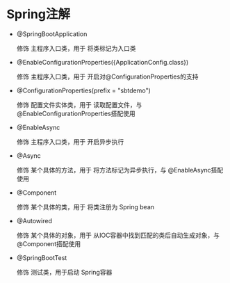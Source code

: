 # Spring注解

- @SpringBootApplication

  修饰 主程序入口类，用于 将类标记为入口类

- @EnableConfigurationProperties({ApplicationConfig.class})

  修饰 主程序入口类，用于 开启对@ConfigurationProperties的支持

- @ConfigurationProperties(prefix = "sbtdemo")

  修饰 配置文件实体类，用于 读取配置文件，与 @EnableConfigurationProperties搭配使用

- @EnableAsync

  修饰 主程序入口类，用于 开启异步执行

- @Async

  修饰 某个具体的方法，用于 将方法标记为异步执行，与 @EnableAsync搭配使用

- @Component

  修饰 某个具体的类，用于 将类注册为 Spring bean

- @Autowired

  修饰 某个具体的对象，用于 从IOC容器中找到匹配的类后自动生成对象，与 @Component搭配使用

- @SpringBootTest

  修饰 测试类，用于启动 Spring容器

